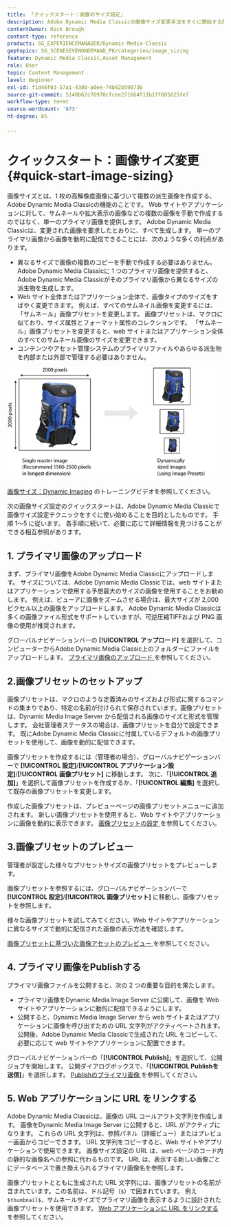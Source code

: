 ```yaml
---
title: 「クイックスタート：画像のサイズ設定」
description: Adobe Dynamic Media Classicの画像サイズ変更手法をすぐに開始する際に役立つ、画像サイズ設定の概要とクイックスタートです。
contentOwner: Rick Brough
content-type: reference
products: SG_EXPERIENCEMANAGER/Dynamic-Media-Classic
geptopics: SG_SCENESEVENONDEMAND_PK/categories/image_sizing
feature: Dynamic Media Classic,Asset Management
role: User
topic: Content Management
level: Beginner
exl-id: f1d46f03-57a1-43d8-a0ee-74b92b590736
source-git-commit: 5140b62c76970cfcee271664f11b1ff605625fe7
workflow-type: tm+mt
source-wordcount: '873'
ht-degree: 6%

---
```


# クイックスタート：画像サイズ変更{#quick-start-image-sizing}

画像サイズとは、1 枚の高解像度画像に基づいて複数の派生画像を作成する、Adobe Dynamic Media Classicの機能のことです。 Web サイトやアプリケーションに対して、サムネールや拡大表示の画像などの複数の画像を手動で作成するのではなく、単一のプライマリ画像を提供します。 Adobe Dynamic Media Classicは、変更された画像を要求したとおりに、すべて生成します。 単一のプライマリ画像から画像を動的に配信できることには、次のような多くの利点があります。

* 異なるサイズで画像の複数のコピーを手動で作成する必要はありません。 Adobe Dynamic Media Classicに 1 つのプライマリ画像を提供すると、Adobe Dynamic Media Classicがそのプライマリ画像から異なるサイズの派生物を生成します。
* Web サイト全体またはアプリケーション全体で、画像タイプのサイズをすばやく変更できます。 例えば、すべてのサムネイル画像を変更するには、「サムネール」画像プリセットを変更します。 画像プリセットは、マクロに似ており、サイズ属性とフォーマット属性のコレクションです。 「サムネール」画像プリセットを変更すると、web サイトまたはアプリケーション全体のすべてのサムネール画像のサイズを変更できます。
* コンテンツやアセット管理システムのプライマリファイルやあらゆる派生物を内部または外部で管理する必要はありません。

![ 同じ高解像度のプライマリファイルから、異なるサイズで複数の派生画像を作成できます。](/help/using/assets/is_derivative_sizes_popup.png)

[ 画像サイズ：Dynamic Imaging](https://s7d5.scene7.com/s7viewers/html5/VideoViewer.html?videoserverurl=https://s7d5.scene7.com/is/content/&amp;emailurl=https://s7d5.scene7.com/s7/emailFriend&amp;serverUrl=https://s7d5.scene7.com/is/image/&amp;config=Scene7SharedAssets/Universal_HTML5_Video&amp;contenturl=https://s7d5.scene7.com/skins/&amp;asset=S7tutorials/557_Image%20Sizing_converted%20renamed_Dynamic%20Imaging-AVS) のトレーニングビデオを参照してください。

次の画像サイズ設定のクイックスタートは、Adobe Dynamic Media Classicで画像サイズ設定テクニックをすぐに使い始めることを目的としたものです。 手順 1～5 に従います。 各手順に続いて、必要に応じて詳細情報を見つけることができる相互参照があります。

## 1. プライマリ画像のアップロード

まず、プライマリ画像をAdobe Dynamic Media Classicにアップロードします。 サイズについては、Adobe Dynamic Media Classicでは、web サイトまたはアプリケーションで使用する予想最大のサイズの画像を使用することをお勧めします。 例えば、ビューアに画像をズームさせる場合は、最大サイズが 2,000 ピクセル以上の画像をアップロードします。 Adobe Dynamic Media Classicは多くの画像ファイル形式をサポートしていますが、可逆圧縮TIFFおよび PNG 画像の使用が推奨されます。

グローバルナビゲーションバーの **[!UICONTROL アップロード]** を選択して、コンピューターからAdobe Dynamic Media Classic上のフォルダーにファイルをアップロードします。 [ プライマリ画像のアップロード ](uploading-master-images.md#uploading_master_images) を参照してください。

## 2.画像プリセットのセットアップ

画像プリセットは、マクロのような定義済みのサイズおよび形式に関するコマンドの集まりであり、特定の名前が付けられて保存されています。画像プリセットは、Dynamic Media Image Server から配信される画像のサイズと形式を管理します。 会社管理者ステータスの場合は、画像プリセットを自分で設定できます。 既にAdobe Dynamic Media Classicに付属しているデフォルトの画像プリセットを使用して、画像を動的に配信できます。

画像プリセットを作成するには（管理者の場合）、グローバルナビゲーションバーで **[!UICONTROL 設定]**/**[!UICONTROL アプリケーション設定]**/**[!UICONTROL 画像プリセット]** に移動します。 次に、「**[!UICONTROL 追加]**」を選択して画像プリセットを作成するか、「**[!UICONTROL 編集]** を選択して既存の画像プリセットを変更します。

作成した画像プリセットは、プレビューページの画像プリセットメニューに追加されます。 新しい画像プリセットを使用すると、Web サイトやアプリケーションに画像を動的に表示できます。 [ 画像プリセットの設定 ](setting-image-presets.md#setting_up_image_presets) を参照してください。

## 3.画像プリセットのプレビュー

管理者が設定した様々なプリセットサイズの画像プリセットをプレビューします。

画像プリセットを参照するには、グローバルナビゲーションバーで **[!UICONTROL 設定]**/**[!UICONTROL 画像プリセット]** に移動し、画像プリセットを参照します。

様々な画像プリセットを試してみてください。Web サイトやアプリケーションに異なるサイズで動的に配信された画像の表示方法を確認します。

[ 画像プリセットに基づいた画像アセットのプレビュー ](previewing-asset.md#previewing_an_image_asset_based_on_its_image_preset) を参照してください。

## 4. プライマリ画像をPublishする

プライマリ画像ファイルを公開すると、次の 2 つの重要な目的を果たします。

* プライマリ画像をDynamic Media Image Server に公開して、画像を Web サイトやアプリケーションに動的に配信できるようにします。
* 公開すると、Dynamic Media Image Server から web サイトまたはアプリケーションに画像を呼び出すための URL 文字列がアクティベートされます。 公開後、Adobe Dynamic Media Classicで生成された URL をコピーして、必要に応じて web サイトやアプリケーションに配置できます。

グローバルナビゲーションバーの「**[!UICONTROL Publish]**」を選択して、公開ジョブを開始します。 公開ダイアログボックスで、「**[!UICONTROL Publishを送信]**」を選択します。 [Publishのプライマリ画像 ](publishing-master-images.md#publishing_master_images) を参照してください。

## 5. Web アプリケーションに URL をリンクする

Adobe Dynamic Media Classicは、画像の URL コールアウト文字列を作成します。 画像をDynamic Media Image Server に公開すると、URL がアクティブになります。 これらの URL 文字列は、参照パネル（詳細ビュー）またはプレビュー画面からコピーできます。 URL 文字列をコピーすると、Web サイトやアプリケーションで使用できます。 画像サイズ設定の URL は、web ページのコード内の静的な画像名への参照に代わるものです。 URL は、表示する新しい画像ごとにデータベースで置き換えられるプライマリ画像名を参照します。

画像プリセットとともに生成された URL 文字列には、画像プリセットの名前が含まれています。この名前は、ドル記号（`$`）で囲まれています。 例え `$thumbnail$`、サムネールサイズでプライマリ画像を表示するように設計された画像プリセットを使用できます。 [Web アプリケーションに URL をリンクする ](linking-urls-web-application.md#linking_urls_to_your_web_application) を参照してください。
